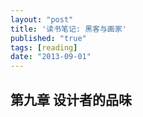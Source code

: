```yaml
---
layout: "post"
title: '读书笔记: 黑客与画家'
published: "true"
tags: [reading]
date: "2013-09-01"
---
```


## 第九章 设计者的品味